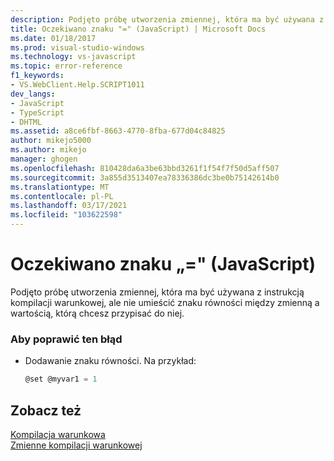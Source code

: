 ```yaml
---
description: Podjęto próbę utworzenia zmiennej, która ma być używana z instrukcją kompilacji warunkowej, ale nie umieścić znaku równości między zmienną a wartością, którą chcesz przypisać do niej.
title: Oczekiwano znaku "=" (JavaScript) | Microsoft Docs
ms.date: 01/18/2017
ms.prod: visual-studio-windows
ms.technology: vs-javascript
ms.topic: error-reference
f1_keywords:
- VS.WebClient.Help.SCRIPT1011
dev_langs:
- JavaScript
- TypeScript
- DHTML
ms.assetid: a8ce6fbf-8663-4770-8fba-677d04c84825
author: mikejo5000
ms.author: mikejo
manager: ghogen
ms.openlocfilehash: 810428da6a3be63bbd3261f1f54f7f50d5aff507
ms.sourcegitcommit: 3a855d3513407ea78336386dc3be0b75142614b0
ms.translationtype: MT
ms.contentlocale: pl-PL
ms.lasthandoff: 03/17/2021
ms.locfileid: "103622598"
---
```

# <a name="expected--javascript"></a>Oczekiwano znaku „=" (JavaScript)
Podjęto próbę utworzenia zmiennej, która ma być używana z instrukcją kompilacji warunkowej, ale nie umieścić znaku równości między zmienną a wartością, którą chcesz przypisać do niej.  
  
### <a name="to-correct-this-error"></a>Aby poprawić ten błąd  
  
- Dodawanie znaku równości. Na przykład:  
  
    ```JavaScript  
    @set @myvar1 = 1  
    ```  
  
## <a name="see-also"></a>Zobacz też  
 [Kompilacja warunkowa](/previous-versions/windows/internet-explorer/ie-developer/scripting-articles/121hztk3(v=vs.84))   
 [Zmienne kompilacji warunkowej](/previous-versions/windows/internet-explorer/ie-developer/scripting-articles/s59bkzce(v=vs.84))
